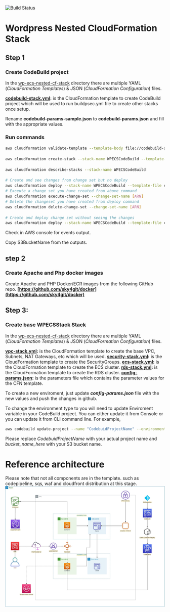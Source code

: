 ![Build Status](https://codebuild.ap-southeast-2.amazonaws.com/badges?uuid=eyJlbmNyeXB0ZWREYXRhIjoiZWRSR3BTODNTVldxSkYrZ3FDaTJBeWYzNjc4anNwbWJ3SWV4d2xYR25EMHJFY3VOdmlDYi9EbE54TC85MDVjMDNKcnl3b3JLUEFGRWtyMkNZZ25UNDBzPSIsIml2UGFyYW1ldGVyU3BlYyI6InQ2T1ZkenNNWE9BR3pzb2EiLCJtYXRlcmlhbFNldFNlcmlhbCI6MX0%3D&branch=master)


# Wordpress Nested CloudFormation Stack

## Step 1
### Create CodeBuild project
In the [wp-ecs-nested-cf-stack](wp-ecs-nested-cf-stack/) directory there are multiple YAML (*CloudFormation Templates*) & JSON (*CloudFormation Configuration*) files.

**[codebuild-stack.yml](wp-ecs-nested-cf-stack/codebuild-stack.yml):** is the CloudFormation template to create CodeBuild project which will be used to run buildpsec.yml file to create other stacks once setup.

Rename **codebuild-params-sample.json** to **codebuild-params.json** and fill with the appropriate values.


### Run commands
```bash
aws cloudformation validate-template --template-body file://codebuild-stack.yml    

aws cloudformation create-stack --stack-name WPECSCodeBuild --template-body file://codebuild-stack.yml --parameters file://codebuild-params.json --capabilities CAPABILITY_NAMED_IAM

aws cloudformation describe-stacks --stack-name WPECSCodeBuild

# Create and see changes from change set but no deploy
aws cloudformation deploy --stack-name WPECSCodeBuild --template-file codebuild-stack.yml --capabilities CAPABILITY_NAMED_IAM --no-execute-changeset 
# Exceute a change set you have created from above command 
aws cloudformation execute-change-set --change-set-name [ARN]
# Delete the changeset you have created from deploy command 
aws cloudformation delete-change-set --change-set-name [ARN]

# Create and deploy change set without seeing the changes 
aws cloudformation deploy --stack-name WPECSCodeBuild --template-file codebuild-stack.yml --capabilities CAPABILITY_NAMED_IAM 
```
Check in AWS console for events output.

Copy S3BucketName from the outputs.

## step 2

### Create Apache and Php docker images
Create Apache and PHP Docker/ECR images from the following GitHub repo. 
**[https://github.com/sky4git/docker](https://github.com/sky4git/docker)**

## Step 3:

### Create base WPECSStack Stack
In the [wp-ecs-nested-cf-stack](wp-ecs-nested-cf-stack/) directory there are multiple YAML (*CloudFormation Templates*) & JSON (*CloudFormation Configuration*) files.

**[vpc-stack.yml](wp-ecs-nested-cf-stack/vpc-stack.yml):** is the CloudFormation template to create the base VPC, Subnets, NAT Gateways, etc which will be used.
**[security-stack.yml](wp-ecs-nested-cf-stack/security-stack.yml):** is the CloudFormation template to create the SecurityGroups.
**[ecs-stack.yml](wp-ecs-nested-cf-stack/ecs-stack.yml):** is the CloudFormation template to create the ECS cluster.
**[rds-stack.yml](wp-ecs-nested-cf-stack/rds-stack.yml):** is the CloudFormation template to create the RDS cluster.
**[config-params.json](wp-ecs-nested-cf-stack/cofig-params.json):** is the parameters file which contains the parameter values for the CFN template. 

To create a new enviroment, just update ***config-params.json*** file with the new values and push the changes in github.

To change the environment type to you will need to update Enviroment variable in your CodeBuild project.
You can either update it from Console or you can update it from CLI command line. For example,

```bash
aws codebuild update-project --name "CodebuidProjectName" --environment "type=LINUX_CONTAINER,image=aws/codebuild/standard:2.0,computeType=BUILD_GENERAL1_SMALL,environmentVariables=[{name=TEMPLATE_BUCKET,value=bucket_name_here,type=PLAINTEXT},{name=TEMPLATE_PREFIX,value=prod,type=PLAINTEXT}],imagePullCredentialsType=CODEBUILD"
```
Please replace *CodebuidProjectName* with your actual project name and *bucket_name_here* with your S3 bucket name.

# Reference architecture
Please note that not all components are in the template. such as codepipeline, sqs, waf and cloudfront distribution at this stage.
![Reference architecture](/WordPress-on-Cloud-Simple.jpg "Reference architecture")